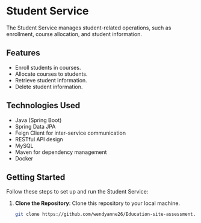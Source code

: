 # Student Service

The Student Service manages student-related operations, such as enrollment, course allocation, and student information.

## Features

- Enroll students in courses.
- Allocate courses to students.
- Retrieve student information.
- Delete student information.
## Technologies Used

- Java (Spring Boot)
- Spring Data JPA
- Feign Client for inter-service communication
- RESTful API design
- MySQL 
- Maven for dependency management
- Docker 

## Getting Started

Follow these steps to set up and run the Student Service:

1. **Clone the Repository**: Clone this repository to your local machine.

   ```bash
   git clone https://github.com/wendyanne26/Education-site-assessment.git
